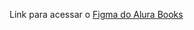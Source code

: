 Link para acessar o
[ Figma do Alura Books](https://www.figma.com/file/sSMbIqKaGBd66Y8roxTk2p/AluraBooks?node-id=37-94&t=Z8etnyZgy9C8Rfiu-0)

